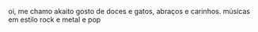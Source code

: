 oi, me chamo akaito 
gosto de doces e gatos, abraços e carinhos. 
músicas em estilo rock e metal e pop


<!---
akaitozk/akaitozk is a ✨ special ✨ repository because its `README.md` (this file) appears on your GitHub profile.
You can click the Preview link to take a look at your changes.
--->
